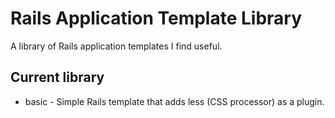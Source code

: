 Rails Application Template Library
==================================

A library of Rails application templates I find useful.

Current library
---------------
* basic - Simple Rails template that adds less (CSS processor) as a plugin.